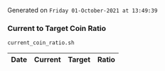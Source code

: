 Generated on `Friday 01-October-2021 at 13:49:39`

### Current to Target Coin Ratio
`current_coin_ratio.sh`

Date|Current|Target|Ratio
---|---|---|---
